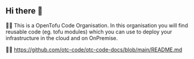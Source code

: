 ## Hi there 👋

🙋‍♀️ This is a OpenTofu Code Organisation. In this organisation you will find reusable code (eg. tofu modules) which you can use to deploy your infrastructure in the cloud and on OnPremise.

👩‍💻 https://github.com/otc-code/otc-code-docs/blob/main/README.md

<!--

**Here are some ideas to get you started:**

🙋‍♀️ A short introduction - what is your organization all about?
🌈 Contribution guidelines - how can the community get involved?
👩‍💻 Useful resources - where can the community find your docs? Is there anything else the community should know?
🍿 Fun facts - what does your team eat for breakfast?
🧙 Remember, you can do mighty things with the power of [Markdown](https://docs.github.com/github/writing-on-github/getting-started-with-writing-and-formatting-on-github/basic-writing-and-formatting-syntax)
-->
